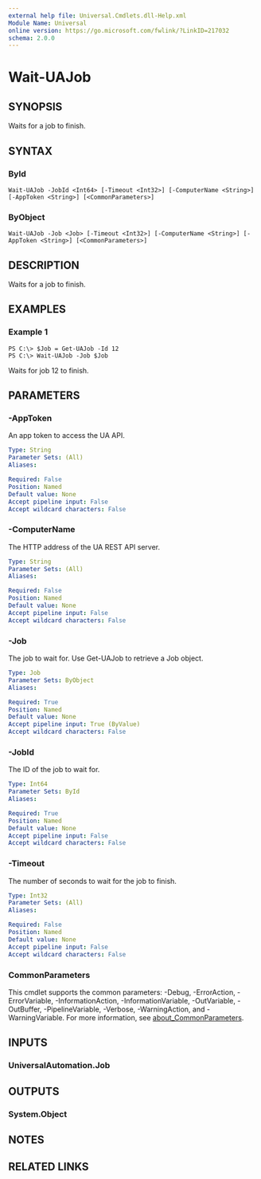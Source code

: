 ```yaml
---
external help file: Universal.Cmdlets.dll-Help.xml
Module Name: Universal
online version: https://go.microsoft.com/fwlink/?LinkID=217032
schema: 2.0.0
---
```


# Wait-UAJob

## SYNOPSIS
Waits for a job to finish.

## SYNTAX

### ById
```
Wait-UAJob -JobId <Int64> [-Timeout <Int32>] [-ComputerName <String>] [-AppToken <String>] [<CommonParameters>]
```

### ByObject
```
Wait-UAJob -Job <Job> [-Timeout <Int32>] [-ComputerName <String>] [-AppToken <String>] [<CommonParameters>]
```

## DESCRIPTION
Waits for a job to finish.

## EXAMPLES

### Example 1
```
PS C:\> $Job = Get-UAJob -Id 12
PS C:\> Wait-UAJob -Job $Job
```

Waits for job 12 to finish.

## PARAMETERS

### -AppToken
An app token to access the UA API.

```yaml
Type: String
Parameter Sets: (All)
Aliases:

Required: False
Position: Named
Default value: None
Accept pipeline input: False
Accept wildcard characters: False
```

### -ComputerName
The HTTP address of the UA REST API server.

```yaml
Type: String
Parameter Sets: (All)
Aliases:

Required: False
Position: Named
Default value: None
Accept pipeline input: False
Accept wildcard characters: False
```

### -Job
The job to wait for.
Use Get-UAJob to retrieve a Job object.

```yaml
Type: Job
Parameter Sets: ByObject
Aliases:

Required: True
Position: Named
Default value: None
Accept pipeline input: True (ByValue)
Accept wildcard characters: False
```

### -JobId
The ID of the job to wait for.

```yaml
Type: Int64
Parameter Sets: ById
Aliases:

Required: True
Position: Named
Default value: None
Accept pipeline input: False
Accept wildcard characters: False
```

### -Timeout
The number of seconds to wait for the job to finish.

```yaml
Type: Int32
Parameter Sets: (All)
Aliases:

Required: False
Position: Named
Default value: None
Accept pipeline input: False
Accept wildcard characters: False
```

### CommonParameters
This cmdlet supports the common parameters: -Debug, -ErrorAction, -ErrorVariable, -InformationAction, -InformationVariable, -OutVariable, -OutBuffer, -PipelineVariable, -Verbose, -WarningAction, and -WarningVariable. For more information, see [about_CommonParameters](http://go.microsoft.com/fwlink/?LinkID=113216).

## INPUTS

### UniversalAutomation.Job
## OUTPUTS

### System.Object
## NOTES

## RELATED LINKS

